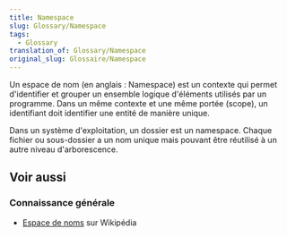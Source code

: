 ```yaml
---
title: Namespace
slug: Glossary/Namespace
tags:
  - Glossary
translation_of: Glossary/Namespace
original_slug: Glossaire/Namespace
---
```

Un espace de nom (en anglais : Namespace) est un contexte qui permet d'identifier et grouper un ensemble logique d'éléments utilisés par un programme. Dans un même contexte et une même portée (scope), un identifiant doit identifier une entité de manière unique.

Dans un système d'exploitation, un dossier est un namespace. Chaque fichier ou sous-dossier a un nom unique mais pouvant être réutilisé à un autre niveau d'arborescence.

## Voir aussi

### **Connaissance générale**

- [Espace de noms](https://fr.wikipedia.org/wiki/Espace_de_noms) sur Wikipédia
